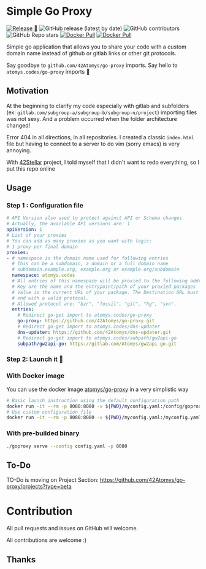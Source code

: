 # Simple Go Proxy

[![Release 🎉](https://github.com/42Atomys/go-proxy/actions/workflows/release.yaml/badge.svg)](https://github.com/42Atomys/go-proxy/actions/workflows/release.yaml)
![GitHub release (latest by date)](https://img.shields.io/github/v/release/42atomys/go-proxy?label=last%20release)
![GitHub contributors](https://img.shields.io/github/contributors/42Atomys/go-proxy?color=blueviolet)
![GitHub Repo stars](https://img.shields.io/github/stars/42atomys/go-proxy?color=blueviolet)
[![Docker Pull](https://img.shields.io/docker/pulls/atomys/go-proxy)](https://hub.docker.com/r/atomys/go-proxy)
[![Docker Pull](https://img.shields.io/docker/image-size/atomys/go-proxy)](https://hub.docker.com/r/atomys/go-proxy)

Simple go application that allows you to share your code with a custom domain name instead of github or gitlab links or other git protocols.

Say goodbye to `github.com/42Atomys/go-proxy` imports. Say hello to `atomys.codes/go-proxy` imports 🎉

## Motivation

At the beginning to clarify my code especially with gitlab and subfolders (ex: `gitlab.com/subgroup-a/subgroup-b/subgroup-n/project`) importing files was not sexy. And a problem occurred when the folder architecture changed!

Error 404 in all directions, in all repositories. I created a classic `index.html` file but having to connect to a server to do vim (sorry emacs) is very annoying.

With [42Stellar](https://github.com/42Stellar) project, I told myself that I didn't want to redo everything, so I put this repo online

## Usage

### Step 1 : Configuration file
```yaml
# API Version also used to protect against API or Schema changes
# Actually, the available API versions are: 1
apiVersion: 1
# List of your proxies
# You can add as many proxies as you want with logic:
# 1 proxy per final domain
proxies:
- # namespace is the domain name used for following entries
  # This can be a subdomain, a domain or a full domain name
  # subdomain.example.org, example.org or example.org/subdomain
  namespace: atomys.codes
  # All entries of this namespace will be proxied to the following address
  # Key are the name and the entrypoint/path of your proxied packages
  # Value is the current URL of your package. The Destination URL must
  # end with a valid protocol.
  # Allowed protocol are: "bzr", "fossil", "git", "hg", "svn".
  entries:
    # Redirect go-get import to atomys.codes/go-proxy
    go-proxy: https://github.com/42Atomys/go-proxy.git
    # Redirect go-get import to atomys.codes/dns-updater
    dns-updater: https://github.com/42Atomys/dns-updater.git
    # Redirect go-get import to atomys.codes/subpath/gw2api-go
    subpath/gw2api-go: https://gitlab.com/Atomys/gw2api-go.git
```

### Step 2: Launch it 🚀

### With Docker image

You can use the docker image [atomys/go-proxy](https://hub.docker.com/r/atomys/go-proxy) in a very simplistic way

```sh
# Basic launch instruction using the default configuration path
docker run -it --rm -p 8080:8080 -v ${PWD}/myconfig.yaml:/config/goproxy.yaml atomys/go-proxy:latest
# Use custom configuration file
docker run -it --rm -p 8080:8080 -v ${PWD}/myconfig.yaml:/myconfig.yaml atomys/go-proxy:latest serve --config /myconfig.yaml
```

### With pre-builded binary

```sh
./goproxy serve --config config.yaml -p 8080
```

## To-Do

TO-Do is moving on Project Section: https://github.com/42Atomys/go-proxy/projects?type=beta

# Contribution

All pull requests and issues on GitHub will welcome.

All contributions are welcome :)

## Thanks
